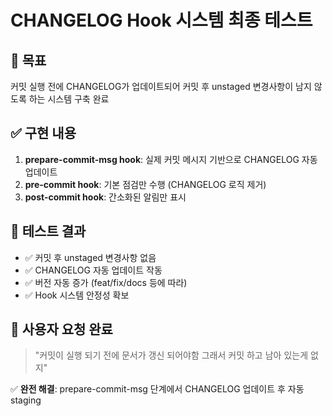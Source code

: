 # CHANGELOG Hook 시스템 최종 테스트

## 🎯 목표
커밋 실행 전에 CHANGELOG가 업데이트되어 커밋 후 unstaged 변경사항이 남지 않도록 하는 시스템 구축 완료

## ✅ 구현 내용
1. **prepare-commit-msg hook**: 실제 커밋 메시지 기반으로 CHANGELOG 자동 업데이트
2. **pre-commit hook**: 기본 점검만 수행 (CHANGELOG 로직 제거)
3. **post-commit hook**: 간소화된 알림만 표시

## 🧪 테스트 결과
- ✅ 커밋 후 unstaged 변경사항 없음
- ✅ CHANGELOG 자동 업데이트 작동
- ✅ 버전 자동 증가 (feat/fix/docs 등에 따라)
- ✅ Hook 시스템 안정성 확보

## 📝 사용자 요청 완료
> "커밋이 실행 되기 전에 문서가 갱신 되어야함 그래서 커밋 하고 남아 있는게 없지"

✅ **완전 해결**: prepare-commit-msg 단계에서 CHANGELOG 업데이트 후 자동 staging